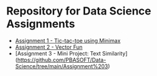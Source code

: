 # Repository for Data Science Assignments

 - [Assignment 1 - Tic-tac-toe using Minimax](https://github.com/PBASOFT/Data-Science/tree/main/Minimax)
 - [Assignment 2 - Vector Fun](https://github.com/PBASOFT/Data-Science/tree/main/Vector-fun)
 - [Assignment 3 - Mini Project: Text Similarity] (https://github.com/PBASOFT/Data-Science/tree/main/Assignment%203)
